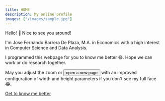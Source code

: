 ```yaml
---
title: HOME
description: My online profile
images: ["/images/sample.jpg"]
---
```


Hello! :wave: Nice to see you around!

I'm Jose Fernando Barrera De Plaza, M.A. in Economics with a high interest in Computer Science and Data Analysis.

I programmed this webpage for you to know me better :smile:. Hope we can work or do research together.

May you adjust the zoom or <button onclick="openZoom()">open a new page</button>
 with an improved configuration of width and height parameters if you don't see my full face :joy:.


[Get to know me better](/about "Get to know me better")